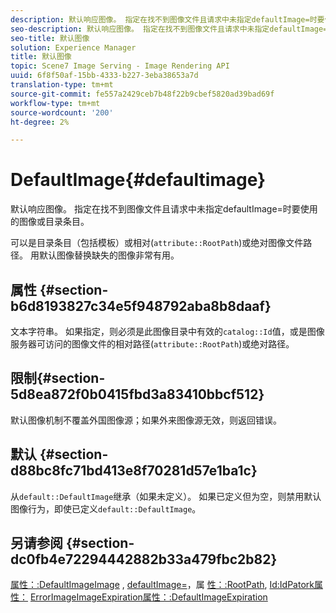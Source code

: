 ```yaml
---
description: 默认响应图像。 指定在找不到图像文件且请求中未指定defaultImage=时要使用的图像或目录条目。
seo-description: 默认响应图像。 指定在找不到图像文件且请求中未指定defaultImage=时要使用的图像或目录条目。
seo-title: 默认图像
solution: Experience Manager
title: 默认图像
topic: Scene7 Image Serving - Image Rendering API
uuid: 6f8f50af-15bb-4333-b227-3eba38653a7d
translation-type: tm+mt
source-git-commit: fe557a2429ceb7b48f22b9cbef5820ad39bad69f
workflow-type: tm+mt
source-wordcount: '200'
ht-degree: 2%

---
```



# DefaultImage{#defaultimage}

默认响应图像。 指定在找不到图像文件且请求中未指定defaultImage=时要使用的图像或目录条目。

可以是目录条目（包括模板）或相对(`attribute::RootPath`)或绝对图像文件路径。 用默认图像替换缺失的图像非常有用。

## 属性 {#section-b6d8193827c34e5f948792aba8b8daaf}

文本字符串。 如果指定，则必须是此图像目录中有效的`catalog::Id`值，或是图像服务器可访问的图像文件的相对路径(`attribute::RootPath`)或绝对路径。

## 限制{#section-5d8ea872f0b0415fbd3a83410bbcf512}

默认图像机制不覆盖外国图像源；如果外来图像源无效，则返回错误。

## 默认 {#section-d88bc8fc71bd413e8f70281d57e1ba1c}

从`default::DefaultImage`继承（如果未定义）。 如果已定义但为空，则禁用默认图像行为，即使已定义`default::DefaultImage`。

## 另请参阅 {#section-dc0fb4e72294442882b33a479fbc2b82}

[属性：:DefaultImageImage](../../../../../is-api/image-catalog/image-serving-api-ref/c-image-catalog-reference/c-attributes-reference/r-defaultimagemode.md#reference-8a996af162f84e46bbe9e6e0d4e26782) ,  [defaultImage=](../../../../../is-api/image-catalog/image-serving-api-ref/c-image-catalog-reference/c-attributes-reference/r-is-cat-defaultimage.md#reference-8e9900e129f54ed68462a3c2fc3bc433)，属 [性：:RootPath](../../../../../is-api/image-catalog/image-serving-api-ref/c-image-catalog-reference/c-attributes-reference/r-rootpath.md#reference-17d57e5967be403b8408fa7214017494),  [Id:IdPatork属性：](/help/aem-is-ir-api/is-api/image-catalog/image-serving-api-ref/c-image-catalog-reference/c-image-svg-data-reference/c-image-data-reference/r-id-cat.md) [](../../../../../is-api/image-catalog/image-serving-api-ref/c-image-catalog-reference/c-attributes-reference/r-errorimage.md#reference-c494d5d8b2584fe3800f35baabd0292c) [ErrorImageImageExpiration属性：:DefaultImageExpiration](../../../../../is-api/image-catalog/image-serving-api-ref/c-image-catalog-reference/c-attributes-reference/r-defaultexpiration.md#reference-0526166fab654fceb243b75d1ea4f0cf)
